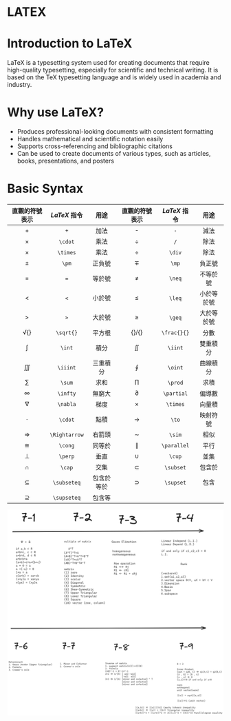 # LATEX

Introduction to LaTeX
=====================

LaTeX is a typesetting system used for creating documents that require high-quality typesetting, especially for scientific and technical writing. It is based on the TeX typesetting language and is widely used in academia and industry.

# Why use LaTeX?

-   Produces professional-looking documents with consistent formatting
-   Handles mathematical and scientific notation easily
-   Supports cross-referencing and bibliographic citations
-   Can be used to create documents of various types, such as articles, books, presentations, and posters

# Basic Syntax
| 直觀的符號表示 | $LaTeX$ 指令 | 用途 | 直觀的符號表示 | $LaTeX$ 指令 | 用途 |
| :--: | :---: | :---: | :--: | :---: | :---: |
| + | `+` | 加法 | - | `-` | 減法 |
| × | `\cdot` | 乘法 | ÷ | `/` | 除法 |
| × | `\times` | 乘法 | ÷ | `\div` | 除法 |
| ± | `\pm` | 正負號 | ∓ | `\mp` | 負正號 |
| = | `=` | 等於號 | ≠ | `\neq` | 不等於號 |
| < | `<` | 小於號 | ≤ | `\leq` | 小於等於號 |
| > | `>` | 大於號 | ≥ | `\geq` | 大於等於號 |
| √{} | `\sqrt{}` | 平方根 | {}/{} | `\frac{}{}` | 分數 |
| ∫ | `\int` | 積分 | ∬ | `\iint` | 雙重積分 |
| ∭ | `\iiint` | 三重積分 | ∮ | `\oint` | 曲線積分 |
| ∑ | `\sum` | 求和 | ∏ | `\prod` | 求積 |
| ∞ | `\infty` | 無窮大 | ∂ | `\partial` | 偏導數 |
| ∇ | `\nabla` | 梯度 | × | `\times` | 向量積 |
| · | `\cdot` | 點積 | → | `\to` | 映射符號 |
| ⇒ | `\Rightarrow` | 右箭頭 | ∼ | `\sim` | 相似 |
| ≅ | `\cong` | 同等於 | ∥ | `\parallel` | 平行 |
| ⊥ | `\perp` | 垂直 | ∪ | `\cup` | 並集 |
| ∩ | `\cap` | 交集 | ⊂ | `\subset` | 包含於 |
| ⊆ | `\subseteq` | 包含於等於 | ⊃ | `\supset` | 包含 |
| ⊇ | `\supseteq` | 包含等 |

![img](https://github.com/kerong2002/LaTeX/blob/main/Engineering%20Mathematics/KERONG2.png)
